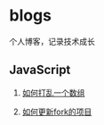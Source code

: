 # blogs

个人博客，记录技术成长

## JavaScript

1. [如何打乱一个数组](https://github.com/jiaoguanwen/blogs/issues/1)

2. [如何更新fork的项目](https://github.com/jiaoguanwen/blogs/issues/2)